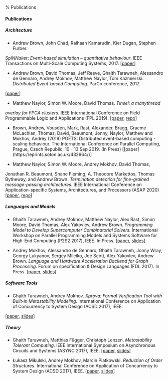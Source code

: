 % Publications

#### Publications

##### Architecture

* <p>Andrew Brown, John Chad, Raihaan Kamarudin, Kier Dugan, Stephen Furber.
<i>SpiNNaker: Event-based simulation &ndash; quantitative behaviour</i>. IEEE
Transactions on Multi-Scale Computing Systems, 2017. 
[[paper](https://poets-project.org/download/spinnaker-tmscs-2017.pdf)]
</p>

* <p>Andrew Brown, David Thomas, Jeff Reeve, Ghaith Tarawneh, Alessandro de Gennaro, Andrey Mokhov, Matthew Naylor, Tom Kazmierski. <i>Distributed Event-based Computing</i>. ParCo conference, 2017. 
[[paper](https://github.com/tuura/papers/blob/master/parco-2017/distributed-event-based-computing.pdf)]
</p>

* <p>Matthew Naylor, Simon W. Moore, David Thomas. <i>Tinsel: a manythread
overlay for FPGA clusters</i>. IEEE International Conference on Field
Programmable Logic and Applications (FPL 2019).
[[paper](https://github.com/POETSII/tinsel/blob/master/doc/fpl-2019-paper.pdf),
[repo](https://github.com/POETSII/tinsel/)]
</p>

* <p>Brown, Andrew, Vousden, Mark, Rast, Alexander, Bragg, Graeme McLachlan, Thomas, David, Beaumont, Jonny, Naylor, Matthew and Mokhov, Andrey (2019) POETS: Distributed event-based computing - scaling behaviour. The International Conference on Parallel Computing, Prague, Czech Republic. 10 - 13 Sep 2019. (In Press) [[paper](https://eprints.soton.ac.uk/432964/)] </p>

* <p>Matthew Naylor, Simon W. Moore, Andrey Mokhov, David Thomas,
Jonathan R. Beaumont, Shane Fleming, A. Theodore Markettos, Thomas
Bytheway, and Andrew Brown. <i>Termination detection for fine-grained
message-passing architectures</i>. IEEE International Conference on 
Application-specific Systems, Architectures, and Processors (ASAP 2020)
[[paper](https://github.com/POETSII/tinsel/blob/master/doc/asap-2020-paper.pdf),
[repo](https://github.com/POETSII/tinsel/)]
</p>

##### Languages and Models

* Ghaith Tarawneh, Andrey Mokhov, Matthew Naylor, Alex Rast, Simon Moore, David Thomas, Alex Yakovlev, Andrew Brown. _Programming Model to Develop Supercomputer Combinatorial Solvers._ International Workshop on Parallel Programming Models and Systems Software for High-End Computing (P2S2 2017), IEEE. In Press.
[[paper](https://poets-project.org/download/PID4870395.pdf),
[slides](https://black-extruder.net/talks/p2s2_2017)]

* Andrey Mokhov, Alessandro de Gennaro, Ghaith Tarawneh, Jonny Wray, Georgy Lukyanov, Sergey Mileiko, Joe Scott, Alex Yakovlev, Andrew Brown. _Language and Hardware Acceleration Backend for Graph Processing_. Forum on specification & Design Languages (FDL 2017). In Press.
[[paper](https://github.com/tuura/papers/blob/master/fdl-2017/graphs-on-fpga.pdf),
[slides](https://github.com/tuura/papers/blob/master/fdl-2017/graphs-on-fpga-slides.pdf)]

##### Software Tools

* <p>Ghaith Tarawneh, Andrey Mokhov. <i>Xprova: Formal Verification Tool with Built-in Metastability Modeling</i>. International Conference on Application of Concurrency to System Design (ACSD 2017), IEEE.
[[paper](https://poets-project.org/download/PID4760069.pdf),
[slides](https://black-extruder.net/talks/acsd_2017)]
</p>

<!-- Note: the <p> and <i> tags above is workaround for a bug in pandoc.
If more items are added to the list then they can be removed. -->

##### Theory

* Ghaith Tarawneh, Matthias Függer, Christoph Lenzen. _Metastability Tolerant Computing_. IEEE International Symposium on Asynchronous Circuits and Systems (ASYNC 2017), IEEE.
[[paper](https://poets-project.org/download/PID4691439.pdf),
[slides](https://black-extruder.net/talks/async_2017)]

* Łukasz Mikulski, Andrey Mokhov, Marcin Piatkowski. _Reduction of Order Structures_. International Conference on Application of Concurrency to System Design (ACSD 2017), IEEE. 
[[paper](https://github.com/tuura/papers/blob/master/acsd-2017/order-structures.pdf),
[slides](https://github.com/tuura/papers/blob/master/acsd-2017/order-structures-slides.pdf)]
